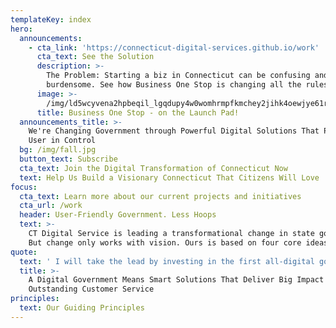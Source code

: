```yaml
---
templateKey: index
hero:
  announcements:
    - cta_link: 'https://connecticut-digital-services.github.io/work'
      cta_text: See the Solution
      description: >-
        The Problem: Starting a biz in Connecticut can be confusing and
        burdensome. See how Business One Stop is changing all the rules.
      image: >-
        /img/ld5wcyvena2hpbeqil_lgqdupy4w0womhrmpfkmchey2jihk4oewjye61rdinm9w9h-o8ef0dvaydikxjfaouiemq6zfsygfxrsf-vxqoonighdjxyznkbedxwpgka9qq9jpxen1mbweb_vfda.jpeg
      title: Business One Stop - on the Launch Pad!
  announcements_title: >-
    We're Changing Government through Powerful Digital Solutions That Put the
    User in Control
  bg: /img/fall.jpg
  button_text: Subscribe
  cta_text: Join the Digital Transformation of Connecticut Now
  text: Help Us Build a Visionary Connecticut That Citizens Will Love
focus:
  cta_text: Learn more about our current projects and initiatives
  cta_url: /work
  header: User-Friendly Government. Less Hoops
  text: >-
    CT Digital Service is leading a transformational change in state government.
    But change only works with vision. Ours is based on four core ideas: 
quote:
  text: ' I will take the lead by investing in the first all-digital government, and reverse engineer every transaction from the taxpayer’s shoes. The entry point to Connecticut will be through its digital front door, a one-stop-shop for everything current and prospective citizens need from their government. We will be online, not in line. It won’t be done overnight, but let’s start today.'
  title: >-
    A Digital Government Means Smart Solutions That Deliver Big Impact and
    Outstanding Customer Service
principles:
  text: Our Guiding Principles
---
```


